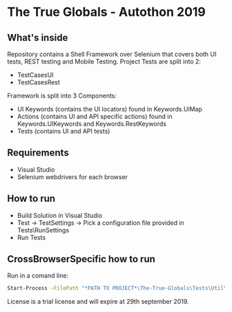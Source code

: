 # The True Globals - Autothon 2019

## What's inside
Repository contains a Shell Framework over Selenium that covers both UI tests, REST testing and Mobile Testing.
Project Tests are split into 2:

* TestCasesUI
* TestCasesRest

Framework is split into 3 Components:
* UI Keywords (contains the UI locators) found in Keywords.UiMap
* Actions (contains UI and API specific actions) found in Keywords.UIKeywords and Keywords.RestKeywords
* Tests (contains UI and API tests) 


## Requirements
* Visual Studio
* Selenium webdrivers for each browser

## How to run
* Build Solution in Visual Studio
* Test -> TestSettings -> Pick a configuration file provided in Tests\RunSettings
* Run Tests

## CrossBrowserSpecific how to run
Run in a comand line: 

```bash
Start-Process -FilePath "*PATH TO PROJECT*\The-True-Globals\Tests\Util\cbt_tunnels-win-x64.exe" -ArgumentList "--username (alexandru.mutescul@nagarro.com) --authkey (u073976e6cc3a78a)"
```

License is a trial license and will expire at 29th september 2019.